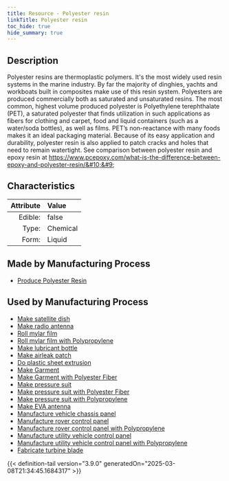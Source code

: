 ```yaml
---
title: Resource - Polyester resin
linkTitle: Polyester resin
toc_hide: true
hide_summary: true
---
```

<!-- This is generated by the MarsSim HelpGenertor, do not edit. -->

## Description
&#10;&#9;&#9;Polyester resins are thermoplastic polymers. It&#39;s the most widely used resin systems in the marine industry. &#10;&#9; By far the majority of dinghies, yachts and workboats built in composites make use of this &#10;&#9; resin system. Polyesters are produced commercially both as saturated and unsaturated resins. &#10;&#9; The most common, highest volume produced polyester is Polyethylene terephthalate (PET), a &#10;&#9; saturated polyester that finds utilization in such applications as fibers for clothing and &#10;&#9; carpet, food and liquid containers (such as a water/soda bottles), as well as films. &#10;&#9; PET’s non-reactance with many foods makes it an ideal packaging material. Because &#10;&#9; of its easy application and durability, polyester resin is also applied to patch cracks &#10;&#9; and holes that need to remain watertight. See comparison between polyester resin and &#10;&#9; epoxy resin at https://www.pcepoxy.com/what-is-the-difference-between-epoxy-and-polyester-resin/&#10;&#9;

## Characteristics

| Attribute      | Value |
|--------:|:------|
|Edible:|false|
|Type:|Chemical|
|Form:|Liquid|
 
## Made by Manufacturing Process

- [Produce Polyester Resin](/docs/definitions/process/produce-polyester-resin)

## Used by Manufacturing Process

- [Make satellite dish](/docs/definitions/process/make-satellite-dish)
- [Make radio antenna](/docs/definitions/process/make-radio-antenna)
- [Roll mylar film](/docs/definitions/process/roll-mylar-film)
- [Roll mylar film with Polypropylene](/docs/definitions/process/roll-mylar-film-with-polypropylene)
- [Make lubricant bottle](/docs/definitions/process/make-lubricant-bottle)
- [Make airleak patch](/docs/definitions/process/make-airleak-patch)
- [Do plastic sheet extrusion](/docs/definitions/process/do-plastic-sheet-extrusion)
- [Make Garment](/docs/definitions/process/make-garment)
- [Make Garment with Polyester Fiber](/docs/definitions/process/make-garment-with-polyester-fiber)
- [Make pressure suit](/docs/definitions/process/make-pressure-suit)
- [Make pressure suit with Polyester Fiber](/docs/definitions/process/make-pressure-suit-with-polyester-fiber)
- [Make pressure suit with Polypropylene](/docs/definitions/process/make-pressure-suit-with-polypropylene)
- [Make EVA antenna](/docs/definitions/process/make-eva-antenna)
- [Manufacture vehicle chassis panel](/docs/definitions/process/manufacture-vehicle-chassis-panel)
- [Manufacture rover control panel](/docs/definitions/process/manufacture-rover-control-panel)
- [Manufacture rover control panel with Polypropylene](/docs/definitions/process/manufacture-rover-control-panel-with-polypropylene)
- [Manufacture utility vehicle control panel](/docs/definitions/process/manufacture-utility-vehicle-control-panel)
- [Manufacture utility vehicle control panel with Polypropylene](/docs/definitions/process/manufacture-utility-vehicle-control-panel-with-polypropylene)
- [Fabricate turbine blade](/docs/definitions/process/fabricate-turbine-blade)


    


{{< definition-tail version="3.9.0" generatedOn="2025-03-08T21:34:45.1684317" >}}


